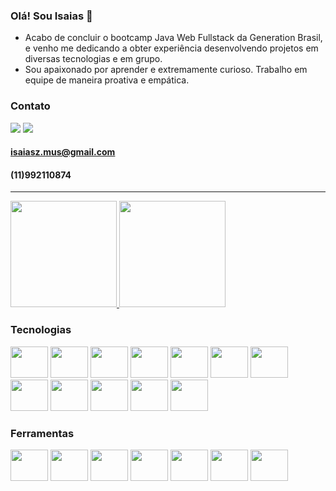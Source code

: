 ### Olá! Sou Isaias 👋

- Acabo de concluir o bootcamp Java Web Fullstack da Generation Brasil, e venho me dedicando a obter experiência desenvolvendo projetos em diversas tecnologias e em grupo.
- Sou apaixonado por aprender e extremamente curioso. Trabalho em equipe de maneira proativa e empática.

### Contato

<a href="mailto:isaiasz.mus@gmail.com"><img src="https://img.shields.io/badge/Gmail-D14836?style=for-the-badge&logo=gmail&logoColor=white"></a>
<a href="https://linkedin.com/in/isaiasz"><img src="https://img.shields.io/badge/LinkedIn-0077B5?style=for-the-badge&logo=linkedin&logoColor=white"></a>
#### isaiasz.mus@gmail.com

#### (11)992110874
---

<div>
  <a href="https://github.com/isaiaszanoni" target="_blank">
    <img height="170em" src="https://github-readme-stats.vercel.app/api/top-langs/?username=isaiaszanoni&layout=compact&langs_count=8&theme=dark&"/>
    <img height="170em" src="https://github-readme-stats.vercel.app/api?username=isaiaszanoni&theme=dark&show_icons=false&layout=compact"/>
  </a>
</div>

<div>
  <h3>Tecnologias</h3>
  <img height="50" width="60" src="https://cdn.jsdelivr.net/gh/devicons/devicon/icons/java/java-original-wordmark.svg" />
  <img height="50" width="60" src="https://cdn.jsdelivr.net/gh/devicons/devicon/icons/spring/spring-original.svg" />
  <img height="50" width="60" src="https://cdn.jsdelivr.net/gh/devicons/devicon/icons/python/python-original.svg" />
  <img height="50" width="60" src="https://cdn.jsdelivr.net/gh/devicons/devicon/icons/angularjs/angularjs-original.svg" />
  <img height="50" width="60" src="https://cdn.jsdelivr.net/gh/devicons/devicon/icons/typescript/typescript-original.svg" />
  <img height="50" width="60" src="https://cdn.jsdelivr.net/gh/devicons/devicon/icons/html5/html5-original.svg" />
  <img height="50" width="60" src="https://cdn.jsdelivr.net/gh/devicons/devicon/icons/css3/css3-original.svg" />
  <img height="50" width="60" src="https://cdn.jsdelivr.net/gh/devicons/devicon/icons/bootstrap/bootstrap-plain.svg" />
  <img height="50" width="60" src="https://cdn.jsdelivr.net/gh/devicons/devicon/icons/arduino/arduino-original.svg" />
  <img height="50" width="60" src="https://cdn.jsdelivr.net/gh/devicons/devicon/icons/javascript/javascript-original.svg" />
  <img height="50" width="60" src="https://cdn.jsdelivr.net/gh/devicons/devicon/icons/mysql/mysql-original-wordmark.svg" />
  <img height="50" width="60" src="https://cdn.jsdelivr.net/gh/devicons/devicon/icons/postgresql/postgresql-original-wordmark.svg" />
</div>
  
<div>
  <h3>Ferramentas</h3>
  <img height="50" width="60" src="https://cdn.jsdelivr.net/gh/devicons/devicon/icons/figma/figma-original.svg" />
  <img height="50" width="60" src="https://cdn.jsdelivr.net/gh/devicons/devicon/icons/vscode/vscode-original.svg" />
  <img height="50" width="60" src="https://cdn.jsdelivr.net/gh/devicons/devicon/icons/jupyter/jupyter-original-wordmark.svg" />
  <img height="50" width="60" src="https://cdn.jsdelivr.net/gh/devicons/devicon/icons/git/git-original.svg" />
  <img height="50" width="60" src="https://cdn.jsdelivr.net/gh/devicons/devicon/icons/heroku/heroku-original.svg" />
  <img height="50" width="60" src="https://cdn.jsdelivr.net/gh/devicons/devicon/icons/trello/trello-plain.svg" />
  <img height="50" width="60" src="https://cdn.jsdelivr.net/gh/devicons/devicon/icons/windows8/windows8-original.svg" />

</div>
